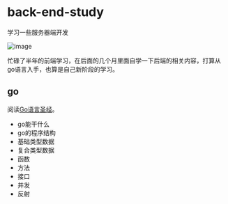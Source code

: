 # back-end-study
学习一些服务器端开发

![image](https://user-images.githubusercontent.com/62100025/133712897-ecc91522-7653-427d-9c15-e37ef6fc0b8e.png)

忙碌了半年的前端学习，在后面的几个月里面自学一下后端的相关内容，打算从go语言入手，也算是自己新阶段的学习。

## go

阅读[Go语言圣经](https://books.studygolang.com/gopl-zh/)。

- go能干什么
- go的程序结构
- 基础类型数据
- 复合类型数据
- 函数
- 方法
- 接口
- 并发
- 反射
